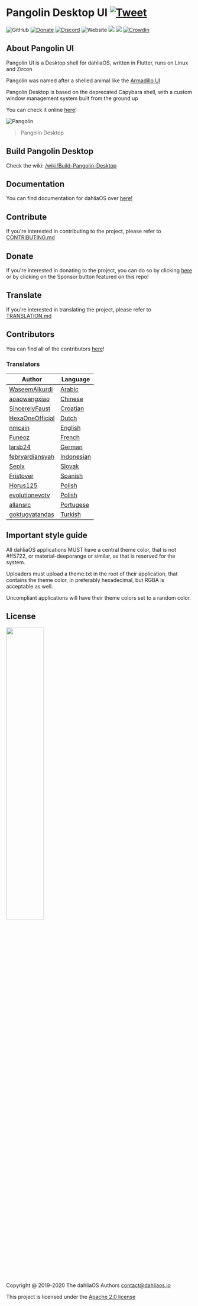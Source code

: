 # Pangolin Desktop UI [![Tweet](https://img.shields.io/twitter/url/http/shields.io.svg?style=social)](https://twitter.com/intent/tweet?text=dahliaOS%20is%20a%20modern,%20secure,%20lightweight%20and%20responsive%20operating%20system,%20combining%20the%20best%20of%20GNU/Linux%20and%20Fuchsia%20OS&url=https://dahliaos.io&via=realdahliaos&hashtags=dahliaos,linux,zircon,flutter,dart,fuchsia,opensource)
![GitHub](https://img.shields.io/github/license/dahlia-os/pangolin-desktop?color=brightgreen)
[![Donate](https://img.shields.io/badge/Donate-PayPal-brightgreen.svg)](https://paypal.me/officialdahliaos)
[![Discord](https://img.shields.io/discord/576141822145986590.svg?label=&logo=discord&logoColor=ffffff&color=7389D8&labelColor=6A7EC2)](https://discord.gg/7qVbJHR)
![Website](https://img.shields.io/website?url=https%3A%2F%2Fweb.dahliaos.io)
![](https://github.com/dahlia-os/pangolin-desktop/workflows/CI/badge.svg) ![](https://github.com/dahlia-os/pangolin-desktop/workflows/Deploy/badge.svg) [![Crowdin](https://badges.crowdin.net/e/1a53a75fb38f15843d4eb6d9b9e4215a/localized.svg)](https://translate.dahliaos.io/pangolin)

## About Pangolin UI 

Pangolin UI is a Desktop shell for dahliaOS, written in Flutter, runs on Linux and Zircon

Pangolin was named after a shelled animal like the [Armadillo UI](https://9to5google.com/2018/12/26/fuchsia-armadillo-ui-gone/)

Pangolin Desktop is based on the deprecated Capybara shell, with a custom window management system built from the ground up

You can check it online [here](https://web.dahliaos.io)!

![Pangolin](https://user-images.githubusercontent.com/61460660/89405582-1899a500-d71c-11ea-89a5-24b07fa07712.png)
> Pangolin Desktop


## Build Pangolin Desktop

Check the wiki: [/wiki/Build-Pangolin-Desktop](https://github.com/dahlia-os/pangolin-desktop/wiki/Build-Pangolin-Desktop)

## Documentation

You can find documentation for dahliaOS over [here!](https://github.com/dahlia-os/documentation)

## Contribute

If you're interested in contributing to the project, please refer to [CONTRIBUTING.md](./CONTRIBUTING.md)

## Donate

If you're interested in donating to the project, you can do so by clicking [here](https://dahliaos.io/donate) or by clicking on the Sponsor button featured on this repo!

## Translate

If you're interested in translating the project, please refer to [TRANSLATION.md](./TRANSLATION.md)

## Contributors

You can find all of the contributors [here](https://github.com/dahlia-os/pangolin-desktop/graphs/contributors)!

### Translators

| Author                                                  | Language                 |
| ------------------------------------------------------- | ------------------------ |
| [WaseemAlkurdi](https://github.com/WaseemAlkurdi)               | [Arabic](https://github.com/dahlia-os/pangolin-desktop/blob/master/lib/localization/languages/ar.json)                |
| [aoaowangxiao](https://github.com/aoaowangxiao)               | [Chinese](https://github.com/dahlia-os/pangolin-desktop/blob/master/lib/localization/languages/zh.json)                |
| [SincerelyFaust](https://github.com/sincerelyfaust)               | [Croatian](https://github.com/dahlia-os/pangolin-desktop/blob/master/lib/localization/languages/hr.json)           |
| [HexaOneOfficial](https://github.com/HexaOneOfficial)                     | [Dutch](https://github.com/dahlia-os/pangolin-desktop/blob/master/lib/localization/languages/nl.json)                |
| [nmcain](https://github.com/nmcain)           | [English](https://github.com/dahlia-os/pangolin-desktop/blob/master/lib/localization/languages/en.json)                  |
| [Funeoz](https://github.com/Funeoz) | [French](https://github.com/dahlia-os/pangolin-desktop/blob/master/lib/localization/languages/fr.json) |
| [larsb24](https://github.com/larsb24)                   | [German](https://github.com/dahlia-os/pangolin-desktop/blob/master/lib/localization/languages/de.json)       |
| [febryardiansyah](https://github.com/febryardiansyah)                 | [Indonesian](https://github.com/dahlia-os/pangolin-desktop/blob/master/lib/localization/languages/id.json)       |
| [Seplx](https://github.com/Seplx)               | [Slovak](https://github.com/dahlia-os/pangolin-desktop/blob/master/lib/localization/languages/sk.json)                |
| [Fristover](https://github.com/Fristover)             | [Spanish](https://github.com/dahlia-os/pangolin-desktop/blob/master/lib/localization/languages/es.json)                |
| [Horus125](https://github.com/Horus125)               | [Polish](https://github.com/dahlia-os/pangolin-desktop/blob/master/lib/localization/languages/pl.json)                |
| [evolutionevotv](https://github.com/evolutionevotv)               | [Polish](https://github.com/dahlia-os/pangolin-desktop/blob/master/lib/localization/languages/pl.json)                |
| [allansrc](https://github.com/allansrc)               | [Portugese](https://github.com/dahlia-os/pangolin-desktop/blob/master/lib/localization/languages/pt.json)                |
| [goktugvatandas](https://github.com/goktugvatandas)               | [Turkish](https://github.com/dahlia-os/pangolin-desktop/blob/master/lib/localization/languages/tr.json)                |

## Important style guide

All dahliaOS applications MUST have a central theme color, that is not #ff5722, or material-deeporange or similar, as that is reserved for the system. 

Uploaders must upload a theme.txt in the root of their application, that contains the theme color, in preferably hexadecimal, but RGBA is acceptable as well. 

Uncompliant applications will have their theme colors set to a random color.

## License

<p align="left">
  <img width="45%" src="https://github.com/dahlia-os/brand/blob/master/Logo%20PNGs/dahliaOS%20logo%20with%20text%20(drop%20shadow).png"
</p>

Copyright @ 2019-2020 The dahliaOS Authors contact@dahliaos.io

This project is licensed under the [Apache 2.0 license](/LICENSE)

